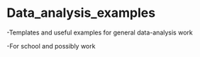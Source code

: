 # Data_analysis_examples
-Templates and useful examples for general data-analysis work
  
  -For school and possibly work
